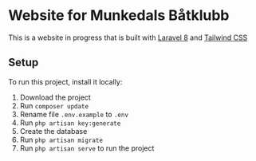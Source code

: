 # Website for Munkedals Båtklubb
This is a website in progress that is built with [Laravel 8](https://laravel.com/docs/8.x) and [Tailwind CSS](https://v2.tailwindcss.com/docs)
## Setup
To run this project, install it locally:
1. Download the project
2. Run `composer update`
3. Rename file `.env.example` to `.env`
4. Run `php artisan key:generate`
5. Create the database
6. Run `php artisan migrate`
7. Run `php artisan serve` to run the project
